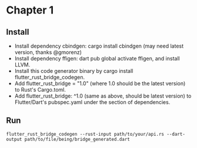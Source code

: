 # Chapter 1

## Install 

* Install dependency cbindgen: cargo install cbindgen (may need latest version, thanks @gmorenz)
* Install dependency ffigen: dart pub global activate ffigen, and install LLVM.
* Install this code generator binary by cargo install flutter_rust_bridge_codegen.
* Add flutter_rust_bridge = "1.0" (where 1.0 should be the latest version) to Rust's Cargo.toml.
* Add flutter_rust_bridge: ^1.0 (same as above, should be latest version) to Flutter/Dart's pubspec.yaml under the section of dependencies.
## Run 
```
flutter_rust_bridge_codegen --rust-input path/to/your/api.rs --dart-output path/to/file/being/bridge_generated.dart
```
